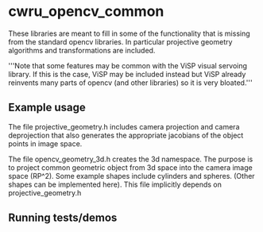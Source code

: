 # cwru_opencv_common

These libraries are meant to fill in some of the functionality that is missing from the standard opencv libraries.
In particular projective geometry algorithms and transformations are included.

'''Note that some features may be common with the ViSP visual servoing library. If this is the case, ViSP may be included instead but ViSP already reinvents many parts of opencv (and other libraries) so it is very bloated.'''

## Example usage

The file projective_geometry.h includes camera projection and camera deprojection that also generates the appropriate jacobians of the object points in image space.

The file opencv_geometry_3d.h creates the 3d namespace. The purpose is to project common geometric object from 3d space into the camera image space (RP^2). Some example shapes include cylinders and spheres. (Other shapes can be implemented here). This file implicitly depends on projective_geometry.h

## Running tests/demos


    
